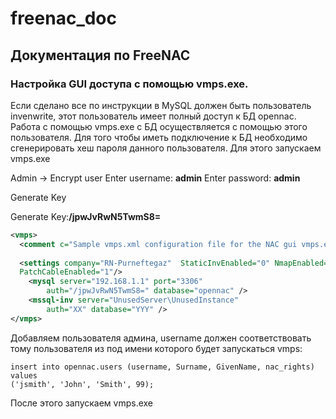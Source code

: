 # freenac_doc
## Документация по FreeNAC
### Настройка GUI доступа с помощью vmps.exe.

Если сделано все по инструкции в MySQL должен быть пользователь invenwrite, этот пользователь имеет полный доступ к БД opennac.
Работа с помощью vmps.exe с БД осуществляется с помощью этого пользователя. Для того чтобы иметь подключение к БД необходимо сгенерировать хеш пароля данного пользователя. Для этого запускаем vmps.exe

Admin -> Encrypt user
Enter username: **admin**
Enter password: **admin**

Generate Key

Generate Key:**/jpwJvRwN5TwmS8=**

```xml
<vmps>
  <comment c="Sample vmps.xml configuration file for the NAC gui vmps.exe with Demo company. Change the server IP as appropriate"/>
  
  <settings company="RN-Purneftegaz"  StaticInvEnabled="0" NmapEnabled="1" AntiVirusEnabled="0"
  PatchCableEnabled="1"/>
	<mysql server="192.168.1.1" port="3306" 
        auth="/jpwJvRwN5TwmS8=" database="opennac" />
	<mssql-inv server="UnusedServer\UnusedInstance"  
        auth="XX" database="YYY" />        	
</vmps>
```

Добавляем пользователя админа, username должен соответствовать тому пользователя из под имени которого будет запускаться vmps:
```mysql
insert into opennac.users (username, Surname, GivenName, nac_rights) values
('jsmith', 'John', 'Smith', 99);
```

После этого запускаем vmps.exe
